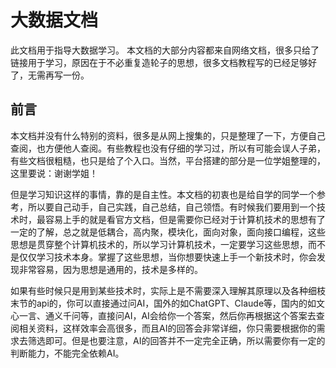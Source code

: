 # 大数据文档

此文档用于指导大数据学习。
本文档的大部分内容都来自网络文档，很多只给了链接用于学习，原因在于不必重复造轮子的思想，很多文档教程写的已经足够好了，无需再写一份。


## 前言

本文档并没有什么特别的资料，很多是从网上搜集的，只是整理了一下，方便自己查阅，也方便他人查阅。有些教程也没有仔细的学习过，所以有可能会误人子弟，有些文档很粗糙，也只是给了个入口。当然，平台搭建的部分是一位学姐整理的，这里要说：谢谢学姐！

但是学习知识这样的事情，靠的是自主性。本文档的初衷也是给自学的同学一个参考，所以要自己动手，自己实践，自己总结，自己领悟。有时候我们要用到一个技术时，最容易上手的就是看官方文档，但是需要你已经对于计算机技术的思想有了一定的了解，总之就是低耦合，高内聚，模块化，面向对象，面向接口编程，这些思想是贯穿整个计算机技术的，所以学习计算机技术，一定要学习这些思想，而不是仅仅学习技术本身。掌握了这些思想，当你想要快速上手一个新技术时，你会发现非常容易，因为思想是通用的，技术是多样的。

如果有些时候只是用到某些技术时，实际上是不需要深入理解其原理以及各种细枝末节的api的，你可以直接通过问AI，国外的如ChatGPT、Claude等，国内的如文心一言、通义千问等，直接问AI，AI会给你一个答案，然后你再根据这个答案去查阅相关资料，这样效率会高很多，而且AI的回答会非常详细，你只需要根据你的需求去筛选即可。但是也要注意，AI的回答并不一定完全正确，所以需要你有一定的判断能力，不能完全依赖AI。

